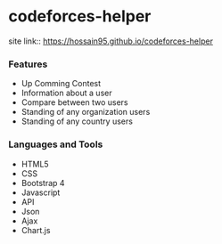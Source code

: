 # codeforces-helper
site link:: https://hossain95.github.io/codeforces-helper
### Features
* Up Comming Contest
* Information about a user
* Compare between two users
* Standing of any organization users
* Standing of any country users

### Languages and Tools
* HTML5
* CSS
* Bootstrap 4
* Javascript
* API
* Json
* Ajax
* Chart.js
